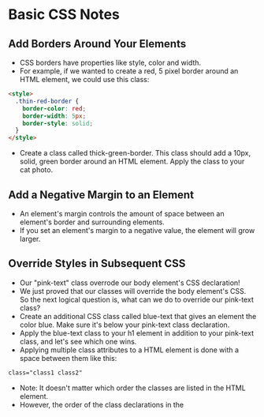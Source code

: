 # Basic CSS Notes

## Add Borders Around Your Elements

- CSS borders have properties like style, color and width.
- For example, if we wanted to create a red, 5 pixel border around an HTML element, we could use this class:

```html
<style>
  .thin-red-border {
    border-color: red;
    border-width: 5px;
    border-style: solid;
  }
</style>
```

- Create a class called thick-green-border. This class should add a 10px, solid, green border around an HTML element. Apply the class to your cat photo.

## Add a Negative Margin to an Element

- An element's margin controls the amount of space between an element's border and surrounding elements.
- If you set an element's margin to a negative value, the element will grow larger.

## Override Styles in Subsequent CSS

- Our "pink-text" class overrode our body element's CSS declaration!
- We just proved that our classes will override the body element's CSS. So the next logical question is, what can we do to override our pink-text class?
- Create an additional CSS class called blue-text that gives an element the color blue. Make sure it's below your pink-text class declaration.
- Apply the blue-text class to your h1 element in addition to your pink-text class, and let's see which one wins.
- Applying multiple class attributes to a HTML element is done with a space between them like this:

```html
class="class1 class2"
```

- Note: It doesn't matter which order the classes are listed in the HTML element.
- However, the order of the class declarations in the <style> section is what is important. The second declaration will always take precedence over the first. Because .blue-text is declared second, it overrides the attributes of .pink-text

## Override All Other Styles by using Important

- Yay! We just proved that inline styles will override all the CSS declarations in your style element.
- But wait. There's one last way to override CSS. This is the most powerful method of all. But before we do it, let's talk about why you would ever want to override CSS.
- In many situations, you will use CSS libraries. These may accidentally override your own CSS. So when you absolutely need to be sure that an element has specific CSS, you can use !important
- Let's go all the way back to our pink-text class declaration. Remember that our pink-text class was overridden by subsequent class declarations, id declarations, and inline styles.
- Let's add the keyword !important to your pink-text element's color declaration to make 100% sure that your h1 element will be pink.
- An example of how to do this is:

```css
color: red !important;
```

## Attach a Fallback value to a CSS Variable

- When using your variable as a CSS property value, you can attach a fallback value that your browser will revert to if the given variable is invalid.
- Note: This fallback is not used to increase browser compatibility, and it will not work on IE browsers. Rather, it is used so that the browser has a color to display if it cannot find your variable.
- Here's how you do it:

```css
background: var(--penguin-skin, black);
```

- This will set background to black if your variable wasn't set. Note that this can be useful for debugging.
